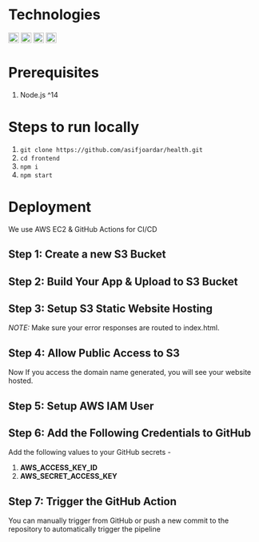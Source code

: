 # Technologies
<a href="https://reactjs.org/" title="React"><img src="https://reactjs.org/logo-180x180.png" alt="React.Js" width="21px" height="21px"></a>
<a href="https://tailwindcss.com/" title="tailwindcss"><img src="https://tailwindcss.com/_next/static/media/social-square.b622e290e82093c36cca57092ffe494f.jpg" alt="tailwindcss" width="21px" height="21px"></a>
<a href="https://mui.com/" title="Material-UI"><img src="https://v4.mui.com/static/logo.png" alt="Material UI" width="21px" height="21px"></a>
<a href="https://www.typescriptlang.org/" title="TypeScript"><img src="https://upload.wikimedia.org/wikipedia/commons/thumb/4/4c/Typescript_logo_2020.svg/1200px-Typescript_logo_2020.svg.png" alt="TypeScript" width="21px" height="21px"></a>

# Prerequisites

1. Node.js ^14

# Steps to run locally

 1. `git clone https://github.com/asifjoardar/health.git`
 2. `cd frontend`
 3. `npm i`
 4. `npm start`

# Deployment

We use AWS EC2 & GitHub Actions for CI/CD

## Step 1: Create a new S3 Bucket 

## Step 2: Build Your App & Upload to S3 Bucket

## Step 3: Setup S3 Static Website Hosting
<p> <i>NOTE:</i> Make sure your error responses are routed to index.html.</p>

## Step 4: Allow Public Access to S3
<p>Now If you access the domain name generated, you will see your website hosted.</p>

## Step 5: Setup AWS IAM User

## Step 6: Add the Following Credentials to GitHub
Add the following values to your GitHub secrets -
1. **AWS_ACCESS_KEY_ID**
2. **AWS_SECRET_ACCESS_KEY**

## Step 7: Trigger the GitHub Action
You can manually trigger from GitHub or push a new commit to the repository to automatically trigger the pipeline
